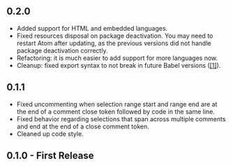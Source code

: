 ## 0.2.0

- Added support for HTML and embedded languages.
- Fixed resources disposal on package deactivation. You may need to restart Atom after updating, as the previous versions did not handle package deactivation correctly.
- Refactoring: it is much easier to add support for more languages now.
- Cleanup: fixed export syntax to not break in future Babel versions ([[1]](https://github.com/babel/babel/issues/2212)).

## 0.1.1

- Fixed uncommenting when selection range start and range end are at the end of a comment close token followed by code in the same line.
- Fixed behavior regarding selections that span across multiple comments and end at the end of a close comment token.
- Cleaned up code style.

## 0.1.0 - First Release
